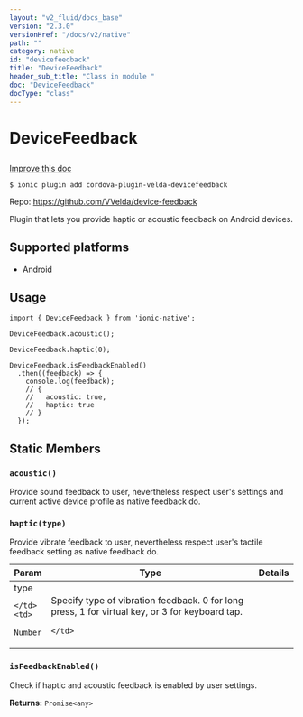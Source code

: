 ```yaml
---
layout: "v2_fluid/docs_base"
version: "2.3.0"
versionHref: "/docs/v2/native"
path: ""
category: native
id: "devicefeedback"
title: "DeviceFeedback"
header_sub_title: "Class in module "
doc: "DeviceFeedback"
docType: "class"
---
```








<h1 class="api-title">
  
  DeviceFeedback
  

  

  </h1>

<a class="improve-v2-docs" href="http://github.com/driftyco/ionic-native/edit/master/src/plugins/device-feedback.ts#L0">
  Improve this doc
</a>



<!-- decorators -->





<pre><code>$ ionic plugin add cordova-plugin-velda-devicefeedback</code></pre>
<p>Repo:
  <a href="https://github.com/VVelda/device-feedback">
    https://github.com/VVelda/device-feedback
  </a>
</p>

<!-- description -->

<p>Plugin that lets you provide haptic or acoustic feedback on Android devices.</p>


<!-- @platforms tag -->
<h2>Supported platforms</h2>

<ul>
  <li>Android</li>
</ul>

<!-- @platforms tag end -->


<!-- if doc.decorators -->

<!-- @usage tag -->

<h2>Usage</h2>

<pre><code>import { DeviceFeedback } from &#39;ionic-native&#39;;

DeviceFeedback.acoustic();

DeviceFeedback.haptic(0);

DeviceFeedback.isFeedbackEnabled()
  .then((feedback) =&gt; {
    console.log(feedback);
    // {
    //   acoustic: true,
    //   haptic: true
    // }
  });
</code></pre>




<!-- @property tags -->


<h2>Static Members</h2>

<div id="acoustic"></div>
<h3><code>acoustic()</code>
  
</h3>




Provide sound feedback to user, nevertheless respect user's settings and current active device profile as native feedback do.










<div id="haptic"></div>
<h3><code>haptic(type)</code>
  
</h3>




Provide vibrate feedback to user, nevertheless respect user's tactile feedback setting as native feedback do.


<table class="table param-table" style="margin:0;">
  <thead>
  <tr>
    <th>Param</th>
    <th>Type</th>
    <th>Details</th>
  </tr>
  </thead>
  <tbody>
  
  <tr>
    <td>
      type
      
      
    </td>
    <td>
      
<code>Number</code>
    </td>
    <td>
      <p>Specify type of vibration feedback. 0 for long press, 1 for virtual key, or 3 for keyboard tap.</p>

      
    </td>
  </tr>
  
  </tbody>
</table>







<div id="isFeedbackEnabled"></div>
<h3><code>isFeedbackEnabled()</code>
  
</h3>


Check if haptic and acoustic feedback is enabled by user settings.






<div class="return-value" markdown="1">
  <i class="icon ion-arrow-return-left"></i>
  <b>Returns:</b> 
<code>Promise&lt;any&gt;</code> 
</div>




<!-- methods on the class -->



<!-- other classes -->

<!-- end other classes -->

<!-- interfaces -->

<!-- end interfaces -->

<!-- related link --><!-- end content block -->


<!-- end body block -->

